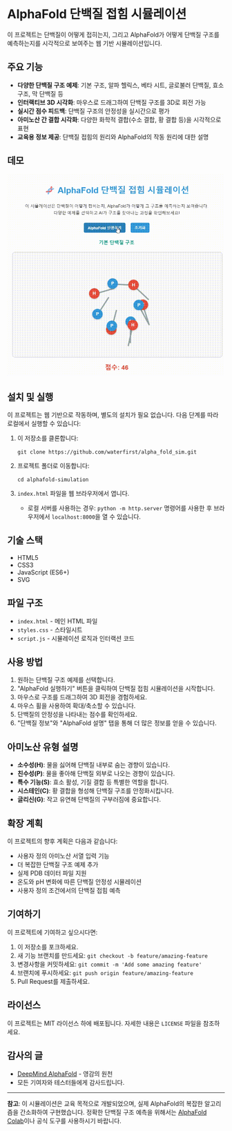 # AlphaFold 단백질 접힘 시뮬레이션

이 프로젝트는 단백질이 어떻게 접히는지, 그리고 AlphaFold가 어떻게 단백질 구조를 예측하는지를 시각적으로 보여주는 웹 기반 시뮬레이션입니다.

## 주요 기능

- **다양한 단백질 구조 예제**: 기본 구조, 알파 헬릭스, 베타 시트, 글로불러 단백질, 효소 구조, 막 단백질 등
- **인터랙티브 3D 시각화**: 마우스로 드래그하여 단백질 구조를 3D로 회전 가능
- **실시간 점수 피드백**: 단백질 구조의 안정성을 실시간으로 평가
- **아미노산 간 결합 시각화**: 다양한 화학적 결합(수소 결합, 황 결합 등)을 시각적으로 표현
- **교육용 정보 제공**: 단백질 접힘의 원리와 AlphaFold의 작동 원리에 대한 설명

## 데모

![AlphaFold 시뮬레이션 데모](demo.gif)

## 설치 및 실행

이 프로젝트는 웹 기반으로 작동하며, 별도의 설치가 필요 없습니다. 다음 단계를 따라 로컬에서 실행할 수 있습니다:

1. 이 저장소를 클론합니다:
   ```
   git clone https://github.com/waterfirst/alpha_fold_sim.git
   ```

2. 프로젝트 폴더로 이동합니다:
   ```
   cd alphafold-simulation
   ```

3. `index.html` 파일을 웹 브라우저에서 엽니다.
   - 로컬 서버를 사용하는 경우: `python -m http.server` 명령어를 사용한 후 브라우저에서 `localhost:8000`을 열 수 있습니다.

## 기술 스택

- HTML5
- CSS3
- JavaScript (ES6+)
- SVG

## 파일 구조

- `index.html` - 메인 HTML 파일
- `styles.css` - 스타일시트
- `script.js` - 시뮬레이션 로직과 인터랙션 코드

## 사용 방법

1. 원하는 단백질 구조 예제를 선택합니다.
2. "AlphaFold 실행하기" 버튼을 클릭하여 단백질 접힘 시뮬레이션을 시작합니다.
3. 마우스로 구조를 드래그하여 3D 회전을 경험하세요.
4. 마우스 휠을 사용하여 확대/축소할 수 있습니다.
5. 단백질의 안정성을 나타내는 점수를 확인하세요.
6. "단백질 정보"와 "AlphaFold 설명" 탭을 통해 더 많은 정보를 얻을 수 있습니다.

## 아미노산 유형 설명

- **소수성(H)**: 물을 싫어해 단백질 내부로 숨는 경향이 있습니다.
- **친수성(P)**: 물을 좋아해 단백질 외부로 나오는 경향이 있습니다.
- **특수 기능(S)**: 효소 활성, 기질 결합 등 특별한 역할을 합니다.
- **시스테인(C)**: 황 결합을 형성해 단백질 구조를 안정화시킵니다.
- **글리신(G)**: 작고 유연해 단백질의 구부러짐에 중요합니다.

## 확장 계획

이 프로젝트의 향후 계획은 다음과 같습니다:

- 사용자 정의 아미노산 서열 입력 기능
- 더 복잡한 단백질 구조 예제 추가
- 실제 PDB 데이터 파일 지원
- 온도와 pH 변화에 따른 단백질 안정성 시뮬레이션
- 사용자 정의 조건에서의 단백질 접힘 예측

## 기여하기

이 프로젝트에 기여하고 싶으시다면:

1. 이 저장소를 포크하세요.
2. 새 기능 브랜치를 만드세요: `git checkout -b feature/amazing-feature`
3. 변경사항을 커밋하세요: `git commit -m 'Add some amazing feature'`
4. 브랜치에 푸시하세요: `git push origin feature/amazing-feature`
5. Pull Request를 제출하세요.

## 라이선스

이 프로젝트는 MIT 라이선스 하에 배포됩니다. 자세한 내용은 `LICENSE` 파일을 참조하세요.

## 감사의 글

- [DeepMind AlphaFold](https://deepmind.com/research/case-studies/alphafold) - 영감의 원천
- 모든 기여자와 테스터들에게 감사드립니다.

---

**참고**: 이 시뮬레이션은 교육 목적으로 개발되었으며, 실제 AlphaFold의 복잡한 알고리즘을 간소화하여 구현했습니다. 정확한 단백질 구조 예측을 위해서는 [AlphaFold Colab](https://colab.research.google.com/github/deepmind/alphafold/blob/main/notebooks/AlphaFold.ipynb)이나 공식 도구를 사용하시기 바랍니다.

